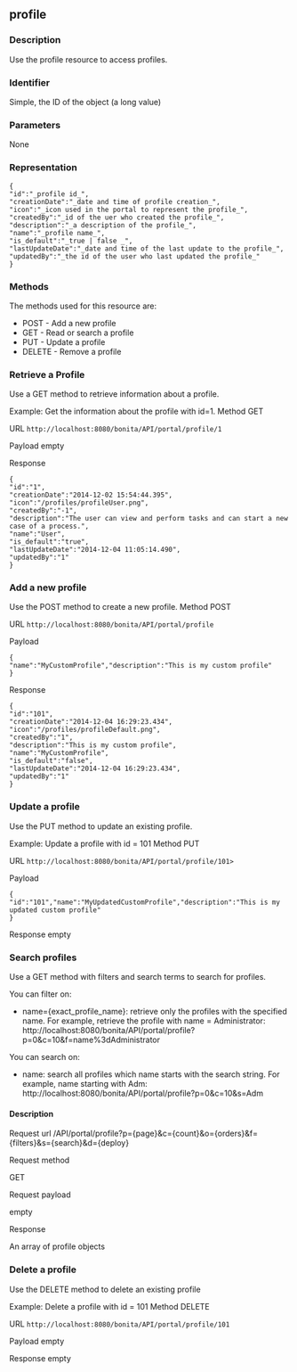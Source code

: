 ## profile

### Description

Use the profile resource to access profiles.

### Identifier

Simple, the ID of the object (a long value)

### Parameters

None

### Representation

    {
    "id":"_profile id_",
    "creationDate":"_date and time of profile creation_",
    "icon":"_icon used in the portal to represent the profile_",
    "createdBy":"_id of the uer who created the profile_",
    "description":"_a description of the profile_",
    "name":"_profile name_",
    "is_default":"_true | false _",
    "lastUpdateDate":"_date and time of the last update to the profile_",
    "updatedBy":"_the id of the user who last updated the profile_"
    }

### Methods

The methods used for this resource are:

* POST - Add a new profile
* GET - Read or search a profile
* PUT - Update a profile
* DELETE - Remove a profile

### Retrieve a Profile

Use a GET method to retrieve information about a profile.

Example: Get the information about the profile with id=1\.
Method
GET

URL
`http://localhost:8080/bonita/API/portal/profile/1`

Payload
empty

Response

    {
    "id":"1",
    "creationDate":"2014-12-02 15:54:44.395",
    "icon":"/profiles/profileUser.png",
    "createdBy":"-1",
    "description":"The user can view and perform tasks and can start a new case of a process.",
    "name":"User",
    "is_default":"true",
    "lastUpdateDate":"2014-12-04 11:05:14.490",
    "updatedBy":"1"
    }

### Add a new profile

Use the POST method to create a new profile.
Method
POST

URL
`http://localhost:8080/bonita/API/portal/profile`

Payload

    {
    "name":"MyCustomProfile","description":"This is my custom profile"
    }

Response

    {
    "id":"101",
    "creationDate":"2014-12-04 16:29:23.434",
    "icon":"/profiles/profileDefault.png",
    "createdBy":"1",
    "description":"This is my custom profile",
    "name":"MyCustomProfile",
    "is_default":"false",
    "lastUpdateDate":"2014-12-04 16:29:23.434",
    "updatedBy":"1"
    }

### Update a profile

Use the PUT method to update an existing profile.

Example: Update a profile with id = 101
Method
PUT

URL
`http://localhost:8080/bonita/API/portal/profile/101>`

Payload

    {
    "id":"101","name":"MyUpdatedCustomProfile","description":"This is my updated custom profile"
    }

Response
empty

### Search profiles

Use a GET method with filters and search terms to search for profiles.

You can filter on:

* name={exact\_profile\_name}: retrieve only the profiles with the specified name. For example, retrieve the profile with name = Administrator: http://localhost:8080/bonita/API/portal/profile?p=0&c=10&f=name%3dAdministrator

You can search on:

* name: search all profiles which name starts with the search string. For example, name starting with Adm: http://localhost:8080/bonita/API/portal/profile?p=0&c=10&s=Adm

#### Description
Request url
/API/portal/profile?p={page}&c={count}&o={orders}&f={filters}&s={search}&d={deploy}

Request method

GET

Request payload

empty

Response

An array of profile objects

### Delete a profile

Use the DELETE method to delete an existing profile

Example: Delete a profile with id = 101
Method
DELETE

URL
`http://localhost:8080/bonita/API/portal/profile/101`

Payload
empty

Response
empty